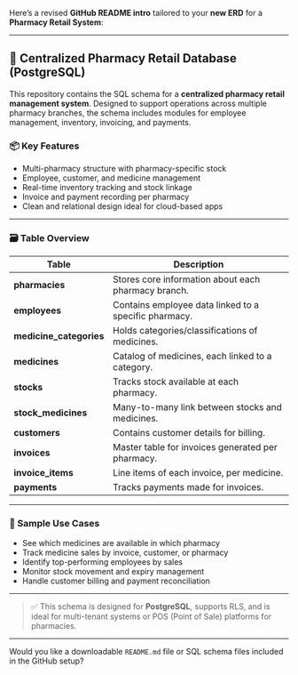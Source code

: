 Here’s a revised **GitHub README intro** tailored to your **new ERD** for a **Pharmacy Retail System**:

---

## 💊 Centralized Pharmacy Retail Database (PostgreSQL)

This repository contains the SQL schema for a **centralized pharmacy retail management system**. Designed to support operations across multiple pharmacy branches, the schema includes modules for employee management, inventory, invoicing, and payments.

### 📦 Key Features

* Multi-pharmacy structure with pharmacy-specific stock
* Employee, customer, and medicine management
* Real-time inventory tracking and stock linkage
* Invoice and payment recording per pharmacy
* Clean and relational design ideal for cloud-based apps

---

### 🗃️ Table Overview

| Table                    | Description                                           |
| ------------------------ | ----------------------------------------------------- |
| **pharmacies**           | Stores core information about each pharmacy branch.   |
| **employees**            | Contains employee data linked to a specific pharmacy. |
| **medicine\_categories** | Holds categories/classifications of medicines.        |
| **medicines**            | Catalog of medicines, each linked to a category.      |
| **stocks**               | Tracks stock available at each pharmacy.              |
| **stock\_medicines**     | Many-to-many link between stocks and medicines.       |
| **customers**            | Contains customer details for billing.                |
| **invoices**             | Master table for invoices generated per pharmacy.     |
| **invoice\_items**       | Line items of each invoice, per medicine.             |
| **payments**             | Tracks payments made for invoices.                    |

---

### 📌 Sample Use Cases

* See which medicines are available in which pharmacy
* Track medicine sales by invoice, customer, or pharmacy
* Identify top-performing employees by sales
* Monitor stock movement and expiry management
* Handle customer billing and payment reconciliation

---

> ✅ This schema is designed for **PostgreSQL**, supports RLS, and is ideal for multi-tenant systems or POS (Point of Sale) platforms for pharmacies.

---

Would you like a downloadable `README.md` file or SQL schema files included in the GitHub setup?
